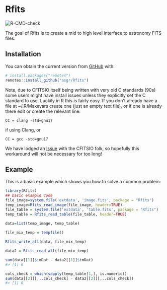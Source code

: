 
<!-- README.md is generated from README.Rmd. Please edit that file -->

# Rfits

<!-- badges: start -->

![R-CMD-check](https://github.com/asgr/Rfits/workflows/R-CMD-check/badge.svg)
<!-- badges: end -->

The goal of Rfits is to create a mid to high level interface to
astronomy FITS files.

## Installation

You can obtain the current version from [GitHub](https://github.com/)
with:

``` r
# install.packages("remotes")
remotes::install_github("asgr/Rfits")
```

Note, due to CFITSIO itself being written with very old C standards (90s) some users might have install issues unless they explicitly set the C standard to use. Luckily in R this is fairly easy. If you don't already have a file at ~/.R/Makevars create one (just an empty text file), or if one is already there edit or create the relevant line:

```
CC = clang -std=gnu17
```

if using Clang, or

```
CC = gcc -std=gnu17
```

We have lodged an [Issue](https://github.com/HEASARC/cfitsio/issues/62) with the CFITSIO folk, so hopefully this workaround will not be necessary for too long!

## Example

This is a basic example which shows you how to solve a common problem:

``` r
library(Rfits)
## basic example code
file_image=system.file('extdata', 'image.fits', package = "Rfits")
temp_image=Rfits_read_image(file_image, header=TRUE)
file_table = system.file('extdata', 'table.fits', package = "Rfits")
temp_table = Rfits_read_table(file_table, header=TRUE)

data=list(temp_image, temp_table)
  
file_mix_temp = tempfile()

Rfits_write_all(data, file_mix_temp)

data2 = Rfits_read_all(file_mix_temp)

sum(data[[1]]$imDat - data2[[1]]$imDat)
#> [1] 0

cols_check = which(sapply(temp_table[1,], is.numeric))
sum(data[[2]][,..cols_check] - data2[[2]][,..cols_check])
#> [1] 0
```
